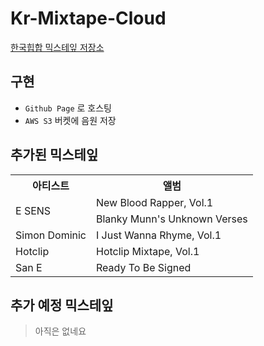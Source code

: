 # Kr-Mixtape-Cloud

[한국힙합 믹스테잎 저장소](https://kr-mixtape.kro.kr/)

## 구현

-   `Github Page` 로 호스팅
-   `AWS S3` 버켓에 음원 저장

## 추가된 믹스테잎

<table>
    <th>
        아티스트
    </th>
    <th>
        앨범
    </th>
  <tr>
    <td rowspan="2">E SENS</td>
    <td>New Blood Rapper, Vol.1</td>
  </tr>
  <tr>
    <td>Blanky Munn's Unknown Verses</td>
  </tr>
  <tr>
    <td>Simon Dominic</td>
    <td>I Just Wanna Rhyme, Vol.1</td>
  </tr>
  <tr>
    <td>Hotclip</td>
    <td>Hotclip Mixtape, Vol.1</td>
  </tr>
  <tr>
    <td>San E</td>
    <td>Ready To Be Signed</td>
  </tr>
</table>

## 추가 예정 믹스테잎
> 아직은 없네요